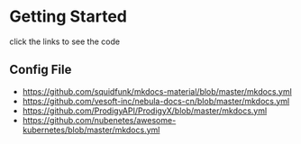 # Getting Started

click the links to see the code

## Config File

- https://github.com/squidfunk/mkdocs-material/blob/master/mkdocs.yml
- https://github.com/vesoft-inc/nebula-docs-cn/blob/master/mkdocs.yml
- https://github.com/ProdigyAPI/ProdigyX/blob/master/mkdocs.yml
- https://github.com/nubenetes/awesome-kubernetes/blob/master/mkdocs.yml
